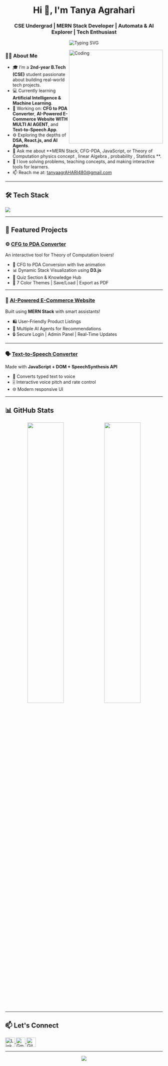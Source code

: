 <h1 align="center">Hi 👋, I'm Tanya Agrahari</h1>
<h3 align="center">CSE Undergrad | MERN Stack Developer | Automata & AI Explorer | Tech Enthusiast</h3>

<p align="center">
  <img src="https://readme-typing-svg.demolab.com?font=Fira+Code&pause=1000&center=true&vCenter=true&width=435&lines=CS+Student+%7C+MERN+Stack+Developer;Passionate+about+AI+%7C+Frontend+%7C+Automata;Learning+DSA+and+Building+Cool+Things!" alt="Typing SVG" />
</p>

<img align="right" alt="Coding" width="300" src="https://media.giphy.com/media/qgQUggAC3Pfv687qPC/giphy.gif">

### 👩‍💻 About Me

- 🎓 I’m a **2nd-year B.Tech (CSE)** student passionate about building real-world tech projects.
- 💻 Currently learning **Artificial Intelligence & Machine Learning**.
- 🔭 Working on: **CFG to PDA Converter**, **AI-Powered E-Commerce Website WITH MULTI AI AGENT**, and **Text-to-Speech App**.
- ⚙️ Exploring the depths of **DSA, React.js, and AI Agents**.
- 💬 Ask me about **MERN Stack, CFG-PDA, JavaScript, or Theory of Computation physics concept , linear Algebra , probability , Statistics **.
- 🧠 I love solving problems, teaching concepts, and making interactive tools for learners.
- 📫 Reach me at: [tanyaagrAHARI480@gmail.com](mailto:tanyaagrahari480@gmail.com)

---

## 🛠️ Tech Stack

<p align="left">
  <img src="https://skillicons.dev/icons?i=html,css,js,react,nodejs,express,mongodb,d3,java,cpp,c,py,vscode,github" />
</p>

---

## 🚀 Featured Projects

### ⚙️ [CFG to PDA Converter](https://github.com/tanyaagraharicoder/cfg-to-pda-converter)
An interactive tool for Theory of Computation lovers!

- 🔄 CFG to PDA Conversion with live animation
- 📊 Dynamic Stack Visualization using **D3.js**
- 🧠 Quiz Section & Knowledge Hub
- 🎨 7 Color Themes | Save/Load | Export as PDF

---

### 🛒 [AI-Powered E-Commerce Website](https://github.com/tanyaagraharicoder)
Built using **MERN Stack** with smart assistants!

- 🛍️ User-Friendly Product Listings
- 🤖 Multiple AI Agents for Recommendations
- 🔒 Secure Login | Admin Panel | Real-Time Updates

---

### 🗣️ [Text-to-Speech Converter](https://github.com/tanyaagraharicoder)
Made with **JavaScript + DOM + SpeechSynthesis API**

- 📢 Converts typed text to voice
- 🎚️ Interactive voice pitch and rate control
- 🌐 Modern responsive UI

---

## 📊 GitHub Stats

<p align="center">
  <img width="48%" src="https://github-readme-stats.vercel.app/api?username=tanyaagraharicoder&show_icons=true&theme=tokyonight" />
  <img width="48%" src="https://github-readme-streak-stats.herokuapp.com/?user=tanyaagraharicoder&theme=tokyonight" />
</p>

---

## 📫 Let's Connect

<p align="left">
  <a href="https://linkedin.com/in/tanyaagrahari" target="_blank">
    <img align="center" src="https://cdn.jsdelivr.net/gh/devicons/devicon/icons/linkedin/linkedin-original.svg" alt="LinkedIn" height="30" width="30" />
  </a>
  <a href="mailto:tanyaagraharicoder@gmail.com">
    <img align="center" src="https://cdn.jsdelivr.net/gh/devicons/devicon/icons/google/google-original.svg" alt="Gmail" height="30" width="30" />
  </a>
  <a href="https://github.com/tanyaagraharicoder" target="_blank">
    <img align="center" src="https://cdn.jsdelivr.net/gh/devicons/devicon/icons/github/github-original.svg" alt="GitHub" height="30" width="30" />
  </a>
</p>

---

<p align="center">
  <img src="https://capsule-render.vercel.app/api?type=waving&color=gradient&height=100&section=footer"/>
</p>

